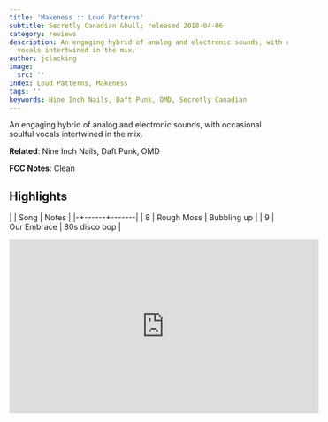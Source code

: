 ```yaml
---
title: 'Makeness :: Loud Patterns'
subtitle: Secretly Canadian &bull; released 2018-04-06
category: reviews
description: An engaging hybrid of analog and electronic sounds, with occasional soulful
  vocals intertwined in the mix.
author: jclacking
image:
  src: ''
index: Loud Patterns, Makeness
tags: ''
keywords: Nine Inch Nails, Daft Punk, OMD, Secretly Canadian
---
```

An engaging hybrid of analog and electronic sounds, with occasional soulful vocals intertwined in the mix.<!--more-->

**Related**: Nine Inch Nails, Daft Punk, OMD

**FCC Notes**: Clean

## Highlights

| | Song | Notes |
|-+------+-------|
| 8 | Rough Moss | Bubbling up |
| 9 | Our Embrace | 80s disco bop |

<div class="tlo-detail-video"><iframe width="560" height="315" src="https://www.youtube.com/embed/_SaXuy2isS0" frameborder="0" allow="autoplay; encrypted-media" allowfullscreen></iframe></div>

